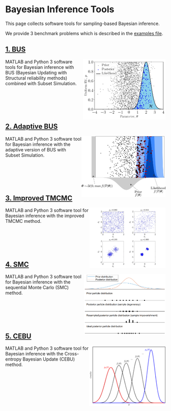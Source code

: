 # Bayesian Inference Tools

This page collects software tools for sampling-based Bayesian inference.

We provide 3 benchmark problems which is described in the [examples file](./Bayesian_inference_examples.pdf).


## [1. BUS](./1.%20BUS/)

<img src="./images/bus_pic.webp" align="right" height="190">
MATLAB and Python 3 software tools for Bayesian inference with BUS (Bayesian Updating with Structural reliability methods) combined with Subset Simulation.
</br></br> </br></br> </br></br> 


## [2. Adaptive BUS](2.%20Adaptive%20BUS/)

<img src="./images/adaptive_bus_pic.webp" align="right" height="190">
MATLAB and Python 3 software tool for Bayesian inference with the adaptive version of BUS with Subset Simulation.
</br></br> </br></br> </br></br> 


## [3. Improved TMCMC](3.%20Improved%20TMCMC/)

<img src="./images/itmcmc_pic.webp" align="right" height="190">
MATLAB and Python 3 software tool for Bayesian inference with the improved TMCMC method.
</br></br> </br></br> </br></br> 


## [4. SMC](4.%20SMC/)

<img src="./images/smc_pic.png" align="right" height="190">
MATLAB and Python 3 software tool for Bayesian inference with the sequential Monte Carlo (SMC) method.
</br></br> </br></br> </br></br> 


## [5. CEBU](5.%20CEBU/)

<img src="./images/cebu_pic.png" align="right" height="190">
MATLAB and Python 3 software tool for Bayesian inference with the Cross-entropy Bayesian Update (CEBU) method.

